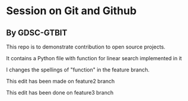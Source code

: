 # Session on Git and Github 
## By GDSC-GTBIT

This repo is to demonstrate contribution to open source projects.

It contains a Python file with function for linear search implemented in it

I changes the spellings of "function" in the feature branch.

This edit has been made on feature2 branch

This edit has been done on feature3 branch